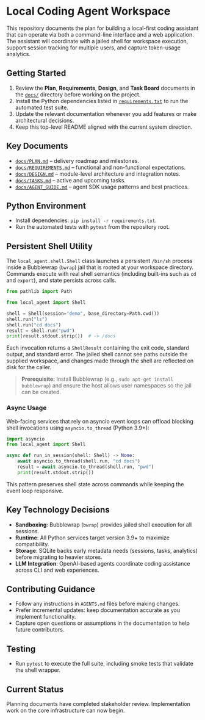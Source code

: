 # Local Coding Agent Workspace

This repository documents the plan for building a local-first coding assistant that can operate via both a command-line interface and a web application. The assistant will coordinate with a jailed shell for workspace execution, support session tracking for multiple users, and capture token-usage analytics.

## Getting Started
1. Review the **Plan**, **Requirements**, **Design**, and **Task Board** documents in the [`docs/`](docs/) directory before working on the project.
2. Install the Python dependencies listed in [`requirements.txt`](requirements.txt) to run the automated test suite.
3. Update the relevant documentation whenever you add features or make architectural decisions.
4. Keep this top-level README aligned with the current system direction.

## Key Documents
- [`docs/PLAN.md`](docs/PLAN.md) – delivery roadmap and milestones.
- [`docs/REQUIREMENTS.md`](docs/REQUIREMENTS.md) – functional and non-functional expectations.
- [`docs/DESIGN.md`](docs/DESIGN.md) – module-level architecture and integration notes.
- [`docs/TASKS.md`](docs/TASKS.md) – active and upcoming tasks.
- [`docs/AGENT_GUIDE.md`](docs/AGENT_GUIDE.md) – agent SDK usage patterns and best practices.

## Python Environment
- Install dependencies: `pip install -r requirements.txt`.
- Run the automated tests with `pytest` from the repository root.

## Persistent Shell Utility
The `local_agent.shell.Shell` class launches a persistent `/bin/sh` process inside a Bubblewrap (`bwrap`) jail that is rooted at your workspace directory. Commands execute with real shell semantics (including built-ins such as `cd` and `export`), and state persists across calls.

```python
from pathlib import Path

from local_agent import Shell

shell = Shell(session="demo", base_directory=Path.cwd())
shell.run("ls")
shell.run("cd docs")
result = shell.run("pwd")
print(result.stdout.strip())  # -> /docs
```

Each invocation returns a `ShellResult` containing the exit code, standard output, and standard error. The jailed shell cannot see paths outside the supplied workspace, and changes made through the shell are reflected on disk for the caller.

> **Prerequisite:** Install Bubblewrap (e.g., `sudo apt-get install bubblewrap`) and ensure the host allows user namespaces so the jail can be created.

### Async Usage

Web-facing services that rely on asyncio event loops can offload blocking shell invocations using `asyncio.to_thread` (Python 3.9+):

```python
import asyncio
from local_agent import Shell

async def run_in_session(shell: Shell) -> None:
    await asyncio.to_thread(shell.run, "cd docs")
    result = await asyncio.to_thread(shell.run, "pwd")
    print(result.stdout.strip())
```

This pattern preserves shell state across commands while keeping the event loop responsive.

## Key Technology Decisions
- **Sandboxing**: Bubblewrap (`bwrap`) provides jailed shell execution for all sessions.
- **Runtime**: All Python services target version 3.9+ to maximize compatibility.
- **Storage**: SQLite backs early metadata needs (sessions, tasks, analytics) before migrating to heavier stores.
- **LLM Integration**: OpenAI-based agents coordinate coding assistance across CLI and web experiences.

## Contributing Guidance
- Follow any instructions in `AGENTS.md` files before making changes.
- Prefer incremental updates: keep documentation accurate as you implement functionality.
- Capture open questions or assumptions in the documentation to help future contributors.

## Testing
- Run `pytest` to execute the full suite, including smoke tests that validate the shell wrapper.

## Current Status
Planning documents have completed stakeholder review. Implementation work on the core infrastructure can now begin.
